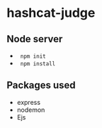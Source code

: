 # hashcat-judge
## Node server
- <code> npm init </code> 
- <code> npm install </code> 

## Packages used
- express
- nodemon 
- Ejs